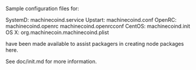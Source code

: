 Sample configuration files for:

SystemD: machinecoind.service
Upstart: machinecoind.conf
OpenRC:  machinecoind.openrc
         machinecoind.openrcconf
CentOS:  machinecoind.init
OS X:    org.machinecoin.machinecoind.plist

have been made available to assist packagers in creating node packages here.

See doc/init.md for more information.
